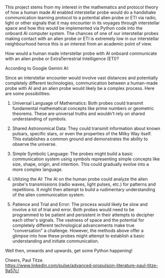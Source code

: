 This project stems from my interest in the mathematics and protocol theory of how a human made AI enabled interstellar probe would do a handshake communication learning protocol to a potential alien probe or ETI via radio, 
light or other signals that it may encounter in its voyages through interstellar space and how this would be implemented via Python code into the onboard AI computer system. The chances of one of our 
interstellar probes making contact with an alien probe or ETI is extremely low in our interstellar neighbourhood hence this is an interest from an academic point of view. 

How would a human made interstellar probe with AI onboard communicate with an alien probe or ExtraTerrestrial Intelligence (ETI)?

According to Google Gemini AI:

Since an interstellar encounter would involve vast distances and potentially completely different technologies, communication between a human-made probe with AI and an alien probe would likely be a complex process. Here are some possibilities:

1. Universal Language of Mathematics:
Both probes could transmit fundamental mathematical concepts like prime numbers or geometric theorems. These are universal truths and wouldn't rely on shared understanding of symbols.

2. Shared Astronomical Data:
They could transmit information about known pulsars, specific stars, or even the properties of the Milky Way itself. This establishes a common ground and demonstrates the ability to observe the universe.

3. Simple Symbolic Language:
The probes might build a basic communication system using symbols representing simple concepts like size, shape, origin, and intention. This could gradually evolve into a more complex language.

4. Utilizing the AI:
The AI on the human probe could analyze the alien probe's transmissions (radio waves, light pulses, etc.) for patterns and repetitions. It might then attempt to build a rudimentary understanding of the alien communication system.

5. Patience and Trial and Error:
The process would likely be slow and involve a lot of trial and error. Both probes would need to be programmed to be patient and persistent in their attempts to decipher each other's signals.
The vastness of space and the potential for completely different technological advancements make true "conversation" a challenge. However, the methods above offer a glimpse into how these probes might attempt to establish a basic understanding and initiate communication.

Well then, onwards and upwards, get some Python happening!

Cheers, Paul Titze.</BR>
https://www.linkedin.com/pulse/advanced-propulsion-literature-paul-titze-9a57c/

